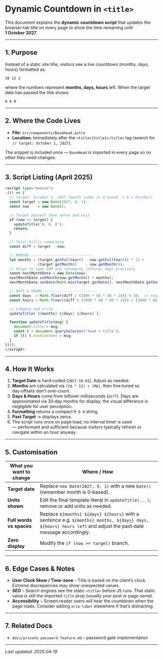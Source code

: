 # Dynamic Countdown in `<title>`

This document explains the **dynamic countdown script** that updates the browser‑tab title on every page to show the time remaining until **1 October 2027**.

---
## 1. Purpose
Instead of a static site title, visitors see a live countdown (months, days, hours) formatted as:

```
30 12 3
```

where the numbers represent **months, days, hours** left. When the target date has passed the title shows:

```
0 0 0
```

---
## 2. Where the Code Lives
* **File:** `src/components/BaseHead.astro`
* **Location:** Immediately after the `<title>{title}</title>` tag (search for `// target: October 1, 2027`).

The snippet is included once — `BaseHead` is imported in every page so no other files need changes.

---
## 3. Script Listing (April 2025)
```html
<script type="module">
;(() => {
  // target: October 1, 2027 (month index is 0‑based -> 9 = October)
  const target = new Date(2027, 9, 1);
  const now    = new Date();

  // Target passed? Show zeros and exit
  if (now >= target) {
    updateTitle('0, 0, 0');
    return;
  }

  // Total millis remaining
  const diff = target - now;

  // MONTHS -----------------------------
  let months = (target.getFullYear() - now.getFullYear()) * 12 +
               (target.getMonth()    - now.getMonth());
  // Align to same DOM and recompute leftover days precisely
  const nextMonthDate = new Date(now);
  nextMonthDate.setMonth(now.getMonth() + months);
  nextMonthDate.setDate(Math.min(target.getDate(), nextMonthDate.getDate()));

  // DAYS & HOURS ------------------------
  const days  = Math.floor(diff / (1000 * 60 * 60 * 24)) % 30;  // rough 30‑day month
  const hours = Math.floor((diff % (1000 * 60 * 60 * 24)) / (1000 * 60 * 60));

  // Compose and write
  updateTitle(`${months} ${days} ${hours}`);

  function updateTitle(msg) {
    document.title = msg;
    const t = document.querySelector('head > title');
    if (t) t.textContent = msg;
  }
})();
</script>
```

---
## 4. How It Works
1. **Target Date** is hard‑coded (`2027‑10‑01`). Adjust as needed.
2. **Months** are calculated via `(YΔ * 12) + (MΔ)`, then fine‑tuned so day‑offsets don’t over‑count.
3. **Days & Hours** come from leftover milliseconds (`diff`). Days are approximated via 30‑day months for display; the visual difference is negligible for user perception.
4. **Formatting** returns a compact `M D H` string.
5. **Past Target** → displays zeros.
6. The script runs once on page‑load; no interval timer is used — performant and sufficient because visitors typically refresh or navigate within an hour anyway.

---
## 5. Customisation
| What you want to change | Where / How |
|-------------------------|-------------|
| **Target date**         | Replace `new Date(2027, 9, 1)` with a new `Date()` (remember month is 0‑based). |
| **Units shown**         | Edit the final template literal in `updateTitle(...)`; remove or add units as needed. |
| **Full words vs spaces**| Replace `${months} ${days} ${hours}` with a sentence e.g. ```${months} months, ${days} days, ${hours} hours left``` and adjust the past‑date message accordingly. |
| **Zero display**        | Modify the `if (now >= target)` branch. |

---
## 6. Edge Cases & Notes
* **User Clock Skew / Time‑zone** – Title is based on the client’s clock. Extreme discrepancies may show unexpected values.
* **SEO** – Search engines see the static `<title>` before JS runs. That static value is still the imported `title` prop (usually your post or page name).
* **Accessibility** – Screen‑reader users will hear the countdown when the page loads. Consider adding `aria-label` elsewhere if that’s distracting.

---
## 7. Related Docs
* `docs/private_password_feature.md` – password gate implementation

---
_Last updated: 2025‑04‑19_
